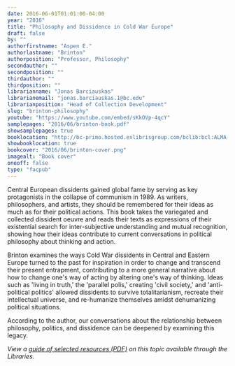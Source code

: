 ```yaml
---
date: 2016-06-01T01:01:00-04:00
year: "2016"
title: "Philosophy and Dissidence in Cold War Europe"
draft: false
by: ""
authorfirstname: "Aspen E."
authorlastname: "Brinton"
authorposition: "Professor, Philosophy"
secondauthor: ""
secondposition: ""
thirdauthor: ""
thirdposition: ""
librarianname: "Jonas Barciauskas"
librarianemail: "jonas.barciauskas.1@bc.edu"
librarianposition: "Head of Collection Development"
slug: "brinton-philosophy"
youtube: "https://www.youtube.com/embed/sKkOVp-4qcY"
samplepages: "2016/06/brinton-book.pdf"
showsamplepages: true
booklocation: "http://bc-primo.hosted.exlibrisgroup.com/bclib:bcl:ALMA-BC21457957350001021"
showbooklocation: true
bookcover: "2016/06/brinton-cover.png"
imagealt: "Book cover"
oneoff: false
type: "facpub"
---
```


Central European dissidents gained global fame by serving as key protagonists in the collapse of communism in 1989. As writers, philosophers, and artists, they should be remembered for their ideas as much as for their political actions. This book takes the variegated and collected dissident oeuvre and reads their texts as expressions of their existential search for inter-subjective understanding and mutual recognition, showing how their ideas contribute to current conversations in political philosophy about thinking and action.

Brinton examines the ways Cold War dissidents in Central and Eastern Europe turned to the past for inspiration in order to change and transcend their present entrapment, contributing to a more general narrative about how to change one's way of acting by altering one's way of thinking. Ideas such as 'living in truth,' the 'parallel polis,' creating 'civil society,' and 'anti-political politics' allowed dissidents to survive totalitarianism, recreate their intellectual universe, and re-humanize themselves amidst dehumanizing political situations.

According to the author, our conversations about the relationship between philosophy, politics, and dissidence can be deepened by examining this legacy.

<em>View a <a href="http://library.bc.edu/images/facpub/2016/06/brinton-guide.pdf">guide of selected resources (PDF)</a> on this topic available through the Libraries. </em>
